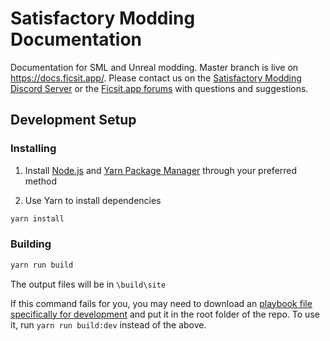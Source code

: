 # Satisfactory Modding Documentation

Documentation for SML and Unreal modding. Master branch is live on https://docs.ficsit.app/. Please contact us on the [Satisfactory Modding Discord Server](https://discord.gg/xkVJ73E) or the [Ficsit.app forums](https://forums.ficsit.app/) with questions and suggestions.

## Development Setup

### Installing

1. Install [Node.js](https://nodejs.org/en/download/) and [Yarn Package Manager](https://classic.yarnpkg.com/en/docs/install) through your preferred method

2. Use Yarn to install dependencies
```bash
yarn install
```

### Building

```bash
yarn run build
```

The output files will be in `\build\site`

If this command fails for you, you may need to download an [playbook file specifically for development](https://cdn.discordapp.com/attachments/629385164115673108/689142080043352073/antora-playbook-dev.yml) and put it in the root folder of the repo. To use it, run `yarn run build:dev` instead of the above.

